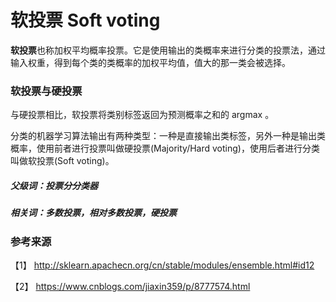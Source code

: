 # 软投票  Soft voting

**软投票**也称加权平均概率投票。它是使用输出的类概率来进行分类的投票法，通过输入权重，得到每个类的类概率的加权平均值，值大的那一类会被选择。

### 软投票与硬投票

与硬投票相比，软投票将类别标签返回为预测概率之和的 argmax 。

分类的机器学习算法输出有两种类型：一种是直接输出类标签，另外一种是输出类概率，使用前者进行投票叫做硬投票(Majority/Hard voting)，使用后者进行分类叫做软投票(Soft voting)。


##### 父级词：投票分分类器
##### 相关词：多数投票，相对多数投票，硬投票

### 参考来源

【1】  http://sklearn.apachecn.org/cn/stable/modules/ensemble.html#id12

【2】  https://www.cnblogs.com/jiaxin359/p/8777574.html